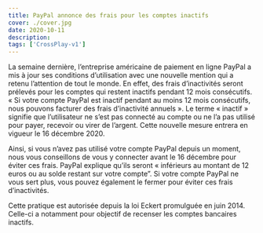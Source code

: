 ```yaml
---
title: PayPal annonce des frais pour les comptes inactifs
cover: ./cover.jpg
date: 2020-10-11
description: 
tags: ['CrossPlay-v1']
---
```

La semaine dernière, l’entreprise américaine de paiement en ligne PayPal a mis à jour ses conditions d’utilisation avec une nouvelle mention qui a retenu l’attention de tout le monde. En effet, des frais d’inactivités seront prélevés pour les comptes qui restent inactifs pendant 12 mois consécutifs.
« Si votre compte PayPal est inactif pendant au moins 12 mois consécutifs, nous pouvons facturer des frais d’inactivité annuels ».
Le terme « inactif » signifie que l’utilisateur ne s’est pas connecté au compte ou ne l’a pas utilisé pour payer, recevoir ou virer de l’argent. Cette nouvelle mesure entrera en vigueur le 16 décembre 2020.

Ainsi, si vous n’avez pas utilisé votre compte PayPal depuis un moment, nous vous conseillons de vous y connecter avant le 16 décembre pour éviter ces frais. PayPal explique qu’ils seront « inférieurs au montant de 12 euros ou au solde restant sur votre compte”. Si votre compte PayPal ne vous sert plus, vous pouvez également le fermer pour éviter ces frais d’inactivités.

Cette pratique est autorisée depuis la loi Eckert promulguée en juin 2014. Celle-ci a notamment pour objectif de recenser les comptes bancaires inactifs.

